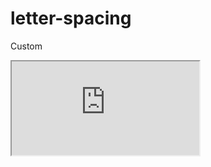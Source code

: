 ---
---

# letter-spacing

Custom

<div class="iframe_code"><iframe src="https://lstyle.larico.net/dist/letter-spacing.css" allowfullscreen></iframe></div>

